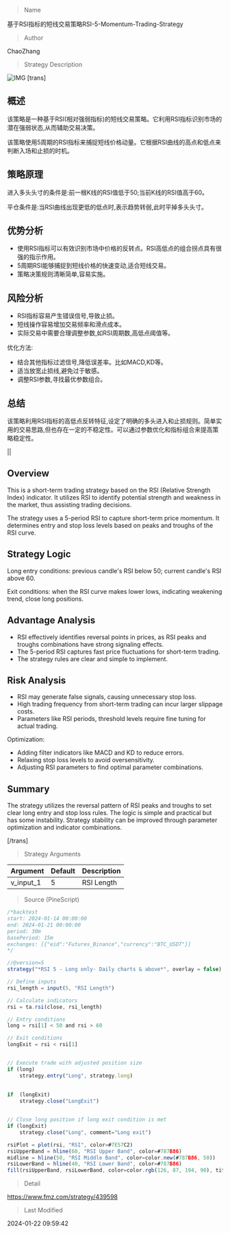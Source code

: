 
> Name

基于RSI指标的短线交易策略RSI-5-Momentum-Trading-Strategy

> Author

ChaoZhang

> Strategy Description

![IMG](https://www.fmz.com/upload/asset/cf130f46a88686f394.png)
 [trans]
## 概述

该策略是一种基于RSI(相对强弱指标)的短线交易策略。它利用RSI指标识别市场的潜在强弱状态,从而辅助交易决策。

该策略使用5周期的RSI指标来捕捉短线价格动量。它根据RSI曲线的高点和低点来判断入场和止损的时机。

## 策略原理

进入多头头寸的条件是:前一根K线的RSI值低于50;当前K线的RSI值高于60。

平仓条件是:当RSI曲线出现更低的低点时,表示趋势转弱,此时平掉多头头寸。

## 优势分析

- 使用RSI指标可以有效识别市场中价格的反转点。RSI高低点的组合拐点具有很强的指示作用。
- 5周期RSI能够捕捉到短线价格的快速变动,适合短线交易。  
- 策略决策规则清晰简单,容易实施。

## 风险分析

- RSI指标容易产生错误信号,导致止损。
- 短线操作容易增加交易频率和滑点成本。
- 实际交易中需要合理调整参数,如RSI周期数,高低点阈值等。

优化方法:
- 结合其他指标过滤信号,降低误差率。比如MACD,KD等。 
- 适当放宽止损线,避免过于敏感。
- 调整RSI参数,寻找最优参数组合。

## 总结

该策略利用RSI指标的高低点反转特征,设定了明确的多头进入和止损规则。简单实用的交易思路,但也存在一定的不稳定性。可以通过参数优化和指标组合来提高策略稳定性。

||

## Overview  

This is a short-term trading strategy based on the RSI (Relative Strength Index) indicator. It utilizes RSI to identify potential strength and weakness in the market, thus assisting trading decisions.  

The strategy uses a 5-period RSI to capture short-term price momentum. It determines entry and stop loss levels based on peaks and troughs of the RSI curve.  

## Strategy Logic  

Long entry conditions: previous candle's RSI below 50; current candle's RSI above 60.  

Exit conditions: when the RSI curve makes lower lows, indicating weakening trend, close long positions.

## Advantage Analysis 

- RSI effectively identifies reversal points in prices, as RSI peaks and troughs combinations have strong signaling effects.
- The 5-period RSI captures fast price fluctuations for short-term trading.   
- The strategy rules are clear and simple to implement.  

## Risk Analysis

- RSI may generate false signals, causing unnecessary stop loss.  
- High trading frequency from short-term trading can incur larger slippage costs.
- Parameters like RSI periods, threshold levels require fine tuning for actual trading.  

Optimization:
- Adding filter indicators like MACD and KD to reduce errors.  
- Relaxing stop loss levels to avoid oversensitivity.
- Adjusting RSI parameters to find optimal parameter combinations.

## Summary  

The strategy utilizes the reversal pattern of RSI peaks and troughs to set clear long entry and stop loss rules. The logic is simple and practical but has some instability. Strategy stability can be improved through parameter optimization and indicator combinations.  

[/trans]

> Strategy Arguments



|Argument|Default|Description|
|----|----|----|
|v_input_1|5|RSI Length|


> Source (PineScript)

``` javascript
/*backtest
start: 2024-01-14 00:00:00
end: 2024-01-21 00:00:00
period: 30m
basePeriod: 15m
exchanges: [{"eid":"Futures_Binance","currency":"BTC_USDT"}]
*/

//@version=5
strategy("*RSI 5 - Long only- Daily charts & above*", overlay = false)

// Define inputs
rsi_length = input(5, "RSI Length")

// Calculate indicators
rsi = ta.rsi(close, rsi_length)

// Entry conditions
long = rsi[1] < 50 and rsi > 60

// Exit conditions
longExit = rsi < rsi[1] 


// Execute trade with adjusted position size
if (long) 
    strategy.entry("Long", strategy.long)
    
    
if  (longExit)
	strategy.close("LongExit")


// Close long position if long exit condition is met
if (longExit)
    strategy.close("Long", comment="Long exit")

rsiPlot = plot(rsi, "RSI", color=#7E57C2)
rsiUpperBand = hline(60, "RSI Upper Band", color=#787B86)
midline = hline(50, "RSI Middle Band", color=color.new(#787B86, 50))
rsiLowerBand = hline(40, "RSI Lower Band", color=#787B86)
fill(rsiUpperBand, rsiLowerBand, color=color.rgb(126, 87, 194, 90), title="RSI Background Fill")


```

> Detail

https://www.fmz.com/strategy/439598

> Last Modified

2024-01-22 09:59:42
